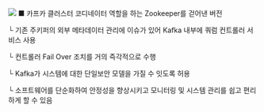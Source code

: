 <img src="https://capsule-render.vercel.app/api?type=Waving&color=auto&height=300&section=header&text=Kafka3.6.1(Kraft%20Using)&fontSize=50" />
■ 카프카 클러스터 코디네이터 역할을 하는 Zookeeper를 걷어낸 버전

   └ 기존 주키퍼의 외부 메타데이터 관리에 이슈가 있어 Kafka 내부에 쿼럼 컨트롤러 서비스 사용
 
   └ 컨트롤러 Fail Over 조치를 거의 즉각적으로 수행
 
   └ Kafka가 시스템에 대한 단일보안 모델을 가질 수 잇도록 허용
 
   └ 소프트웨어를 단순화하여 안정성을 향상시키고 모니터링 및 시스템 관리를 쉽고 편리하게 할 수 있음
